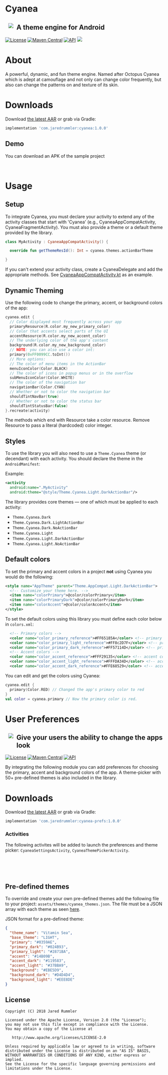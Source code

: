 # Cyanea

<img src="https://i.imgur.com/eC6d5WO.gif" align="left" hspace="10" vspace="10"></a>

## A theme engine for Android

<a target="_blank" href="LICENSE"><img src="http://img.shields.io/:license-apache-blue.svg" alt="License" /></a>
<a target="_blank" href="https://maven-badges.herokuapp.com/maven-central/com.jaredrummler/cyanea"><img src="https://maven-badges.herokuapp.com/maven-central/com.jaredrummler/cyanea/badge.svg" alt="Maven Central" /></a>
<a target="_blank" href="https://developer.android.com/reference/android/os/Build.VERSION_CODES.html#ICE_CREAM_SANDWICH"><img src="https://img.shields.io/badge/API-14%2B-blue.svg?style=flat" alt="API" /></a>
<a target="_blank" href="https://twitter.com/jaredrummler"><img src="https://img.shields.io/twitter/follow/jaredrummler.svg?style=social" /></a>

# About

A powerful, dynamic, and fun theme engine. Named after Octopus Cyanea which is adept at camouflage and not only can change color frequently, but also can change the patterns on and texture of its skin.

# Downloads

Download [the latest AAR](https://repo1.maven.org/maven2/com/jaredrummler/cyanea/1.0.0/cyanea-1.0.0.aar) or grab via Gradle:

```groovy
implementation 'com.jaredrummler:cyanea:1.0.0'
```

## Demo

You can download an APK of the sample project

<br>

# Usage

## Setup

To integrate Cyanea, you must declare your activity to extend any of the activity classes that start with 'Cyanea' (e.g., CyaneaAppCompatActivity, CyaneaFragmentActivity). You must also provide a theme or a default theme provided by the library.

```kotlin
class MyActivity : CyaneaAppCompatActivity() {

  override fun getThemeResId(): Int = cyanea.themes.actionBarTheme

}
```

If you can't extend your activity class, create a CyaneaDelegate and add the appropriate methods. See [CyaneaAppCompatActivity.kt](https://github.com/jaredrummler/Cyanea/blob/master/library-core/src/main/java/com/jaredrummler/cyanea/app/CyaneaAppCompatActivity.kt) as an example.

## Dynamic Theming

Use the following code to change the primary, accent, or background colors of the app:

```kotlin
cyanea.edit {
  // Color displayed most frequently across your app
  primaryResource(R.color.my_new_primary_color)
  // Color that accents select parts of the UI
  accentResource(R.color.my_new_accent_color)
  // The underlying color of the app's content
  background(R.color.my_new_background_color)
  // NOTE: you can also use a color int:
  primary(0xFF0099CC.toInt())
  // More options: 
  // The color of menu items in the ActionBar
  menuIconColor(Color.BLACK)
  // The color of icons in popup menus or in the overflow
  subMenuIconColor(Color.WHITE)
  // The color of the navigation bar
  navigationBar(Color.CYAN)
  // Whether or not to color the navigation bar
  shouldTintNavBar(true)
  // Whether or not to color the status bar
  shouldTintStatusBar(false)
}.recreate(activity)
```

The methods which end with Resource take a color resource. Remove Resource to pass a literal (hardcoded) color integer.

## Styles

To use the library you will also need to use a `Theme.Cyanea` theme (or decendant) with each activity. You should declare the theme in the `AndroidManifest`:

Example:

```xml
<activity
  android:name=".MyActivity"
  android:theme="@style/Theme.Cyanea.Light.DarkActionBar"/>
```

The library provides core themes — one of which must be applied to each activity:

- `Theme.Cyanea.Dark`
- `Theme.Cyanea.Dark.LightActionBar`
- `Theme.Cyanea.Dark.NoActionBar`
- `Theme.Cyanea.Light`
- `Theme.Cyanea.Light.DarkActionBar`
- `Theme.Cyanea.Light.NoActionBar`

## Default colors

To set the primary and accent colors in a project **not** using Cyanea you would do the following:

```xml
<style name="AppTheme" parent="Theme.AppCompat.Light.DarkActionBar">
  <!-- Customize your theme here. -->
  <item name="colorPrimary">@color/colorPrimary</item>
  <item name="colorPrimaryDark">@color/colorPrimaryDark</item>
  <item name="colorAccent">@color/colorAccent</item>
</style>
```

To set the default colors using this library you must define each color below in `colors.xml`:

```xml
  <!-- Primary colors -->
  <color name="color_primary_reference">#FF65185A</color> <!-- primary color -->
  <color name="color_primary_light_reference">#FF8c2D7F</color> <!-- primary light color -->
  <color name="color_primary_dark_reference">#FF57114D</color> <!-- primary dark color -->
  <!-- Accent colors -->
  <color name="color_accent_reference">#FFF29135</color> <!-- accent color -->
  <color name="color_accent_light_reference">#FFFDA34D</color> <!-- accent light color -->
  <color name="color_accent_dark_reference">#FFE68529</color> <!-- accent dark color -->
```

You can edit and get the colors using Cyanea:

```kotlin
cyanea.edit {
  primary(Color.RED) // Changed the app's primary color to red
}
val color = cyanea.primary // Now the primary color is red.
```

# User Preferences

<img src="https://i.imgur.com/pjDEjWl.gif" align="left" hspace="10" vspace="10"></a>

## Give your users the ability to change the apps look

<a target="_blank" href="LICENSE"><img src="http://img.shields.io/:license-apache-blue.svg" alt="License" /></a>
<a target="_blank" href="https://maven-badges.herokuapp.com/maven-central/com.jaredrummler/cyanea-prefs"><img src="https://maven-badges.herokuapp.com/maven-central/com.jaredrummler/cyanea-prefs/badge.svg" alt="Maven Central" /></a>
<a target="_blank" href="https://developer.android.com/reference/android/os/Build.VERSION_CODES.html#ICE_CREAM_SANDWICH"><img src="https://img.shields.io/badge/API-14%2B-blue.svg?style=flat" alt="API" /></a>

By integrating the following module you can add preferences for choosing the primary, accent and background colors of the app. A theme-picker with 50+ pre-defined themes is also included in the library.

# Downloads

Download [the latest AAR](https://repo1.maven.org/maven2/com/jaredrummler/cyanea-prefs/1.0.0/cyanea-prefs-1.0.0.aar) or grab via Gradle:

```groovy
implementation 'com.jaredrummler:cyanea-prefs:1.0.0'
```

### Activities

The following activites will be added to launch the preferences and theme picker: `CyaneaSettingsActivity`, `CyaneaThemePickerActivity`.

<br><br><br>

## Pre-defined themes

To override and create your own pre-defined themes add the following file to your project: `assets/themes/cyanea_themes.json`. The file must be a JSON array with each theme as seen [here](https://github.com/jaredrummler/Cyanea/blob/master/library-prefs/src/main/assets/themes/cyanea_themes.json). 

JSON format for a pre-defined theme:

```json
{
  "theme_name": "Vitamin Sea",
  "base_theme": "LIGHT",
  "primary": "#0359AE",
  "primary_dark": "#024B93",
  "primary_light": "#2871BA",
  "accent": "#14B09B",
  "accent_dark": "#119583",
  "accent_light": "#37BBA9",
  "background": "#EBE5D9",
  "background_dark": "#D4D4D4",
  "background_light": "#EEE8DE"
}
```

License
-------

    Copyright (C) 2018 Jared Rummler

    Licensed under the Apache License, Version 2.0 (the "License");
    you may not use this file except in compliance with the License.
    You may obtain a copy of the License at

       http://www.apache.org/licenses/LICENSE-2.0

    Unless required by applicable law or agreed to in writing, software
    distributed under the License is distributed on an "AS IS" BASIS,
    WITHOUT WARRANTIES OR CONDITIONS OF ANY KIND, either express or implied.
    See the License for the specific language governing permissions and
    limitations under the License.


